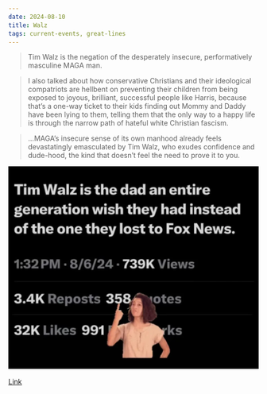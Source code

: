 ```yaml
---
date: 2024-08-10
title: Walz
tags: current-events, great-lines
---
```


> Tim Walz is the negation of the desperately insecure, performatively masculine MAGA man.

> I also talked about how conservative Christians and their ideological compatriots are hellbent on preventing their children from being exposed to joyous, brilliant, successful people like Harris, because that’s a one-way ticket to their kids finding out Mommy and Daddy have been lying to them, telling them that the only way to a happy life is through the narrow path of hateful white Christian fascism.

> ...MAGA’s insecure sense of its own manhood already feels devastatingly emasculated by Tim Walz, who exudes confidence and dude-hood, the kind that doesn’t feel the need to prove it to you.

> 

![walz](https://raw.githubusercontent.com/muneer78/muneer78.github.io/master/images/walz.png)

[Link](https://evanhurst.substack.com/p/tim-walz-is-the-man-whiny-maga-guys?publication_id=1148094&r=mtg9r)
